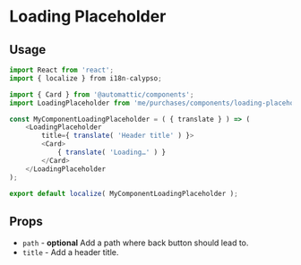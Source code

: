 Loading Placeholder
===================

## Usage

```js
import React from 'react';
import { localize } from i18n-calypso;

import { Card } from '@automattic/components';
import LoadingPlaceholder from 'me/purchases/components/loading-placeholder';

const MyComponentLoadingPlaceholder = ( { translate } ) => (
	<LoadingPlaceholder
		title={ translate( 'Header title' ) }>
		<Card>
			{ translate( 'Loading…' ) }
		</Card>
	</LoadingPlaceholder
);

export default localize( MyComponentLoadingPlaceholder );
```

## Props

* `path` - **optional** Add a path where back button should lead to.
* `title` - Add a header title.
